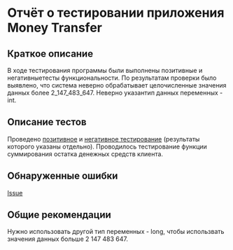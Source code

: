 # Отчёт о тестировании приложения Money Transfer

## Краткое описание

В ходе тестирования программы были выполнены позитивные и негативныетесты функциональности. 
По результатам проверки было выявлено, что система неверно обрабатывает целочисленные значения данных более 2_147_483_647.
Неверно указантип данных переменных - int.    

## Описание тестов

Проведено [позитивное](https://monosnap.com/file/Kyw2Bbs1Uk7nJ3lpGm2DYxF8XlqNyJ) и [негативное тестирование](https://monosnap.com/file/yJqEYW2TukDLHrHGNwfNgLhfvOW5rQ) (результаты которого указаны отдельно). Проводилось тестирование функции суммирования остатка денежных средств клиента.    

## Обнаруженные ошибки

[Issue](https://github.com/MikhailUsachev-Piter/Money-Transfer/issues/1) 

## Общие рекомендации

Нужно использовать другой тип переменных - long, чтобы использвать значения данных больше 2 147 483 647.
